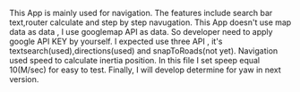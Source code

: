 This App is mainly used for navigation. The features include search bar text,router calculate and step by step navugation.
This App doesn't use map data as data , I use googlemap API as data. So developer need to apply google API KEY by yourself.
I expected use three API , it's textsearch(used),directions(used) and snapToRoads(not yet).
Navigation used speed to calculate inertia position. In this file I set speep equal 10(M/sec) for easy to test.
Finally, I will develop determine for yaw in next version.
